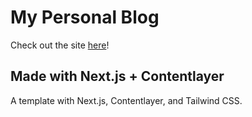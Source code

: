 # My Personal Blog

Check out the site [here](https://www.ericventor.com/)!

## Made with Next.js + Contentlayer

A template with Next.js, Contentlayer, and Tailwind CSS.



